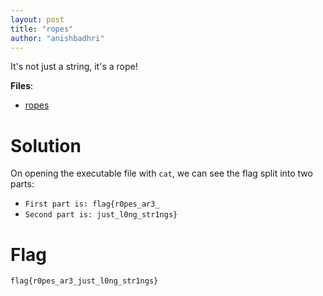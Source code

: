 ```yaml
---
layout: post
title: "ropes"
author: "anishbadhri"
---
```


It's not just a string, it's a rope!

**Files**:
- [ropes]({{site.baseurl}}/assets/ropes/ropes)

# Solution

On opening the executable file with `cat`, we can see the flag split into two parts:
- `First part is: flag{r0pes_ar3_` 
- `Second part is: just_l0ng_str1ngs}`

# Flag
```
flag{r0pes_ar3_just_l0ng_str1ngs}
```